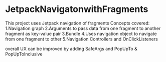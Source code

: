 # JetpackNavigatonwithFragments
This project uses Jetpack navigation of fragments
Concepts covered:
  1.Navigation graph
  2.Arguments to pass data from one fragment to another fragment as key-value pair
  3.Bundle
  4.Uses navigation object to navigate from one fragment to other
  5.Navigation Controllers and OnClickListeners
  
overall UX can be improved by adding SafeArgs and PopUpTo & PopUpToInclusive
